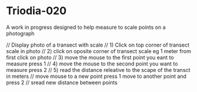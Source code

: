 # Triodia-020

A work in progress
designed to help measure to scale points on a photograph

// Display photo of a transect with scale 
// 1) Click on top corner of transect scale in photo
// 2) click on oposite corner of transect scale eg 1 meter from first click on photo
// 3) move the mouse to the first point you eant to measure press 1
// 4) move the mouse to the second point you want to measure press 2
// 5) read the distance releative to the scape of the transct in meters
// move mouse to a new point press 1 move to another point and press 2 
// sread new distance between points


